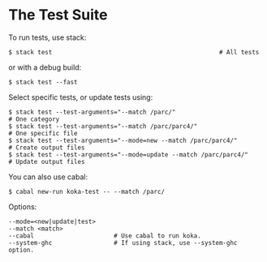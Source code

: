 
# The Test Suite

To run tests, use stack:

```
$ stack test                                              # All tests
```

or with a debug build:
```
$ stack test --fast 
```

Select specific tests, or update tests using:
```
$ stack test --test-arguments="--match /parc/"                        # One category
$ stack test --test-arguments="--match /parc/parc4/"                  # One specific file
$ stack test --test-arguments="--mode=new --match /parc/parc4/"       # Create output files
$ stack test --test-arguments="--mode=update --match /parc/parc4/"    # Update output files
```

You can also use cabal:
```
$ cabal new-run koka-test -- --match /parc/
```

Options:
```
--mode=<new|update|test>
--match <match>              
--cabal                      # Use cabal to run koka.
--system-ghc                 # If using stack, use --system-ghc option.
```

